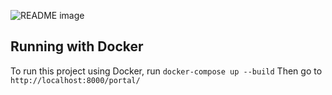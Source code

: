 <picture> <source media="(prefers-color-scheme: dark)" srcset="https://i.imgur.com/6zUUS9V.jpeg"> <source media="(prefers-color-scheme: light)" srcset="https://i.imgur.com/6zUUS9V.jpeg"> <img alt="README image" src="https://i.imgur.com/6zUUS9V.jpeg"> </picture>

## Running with Docker
To run this project using Docker, run `docker-compose up --build`
Then go to `http://localhost:8000/portal/`
